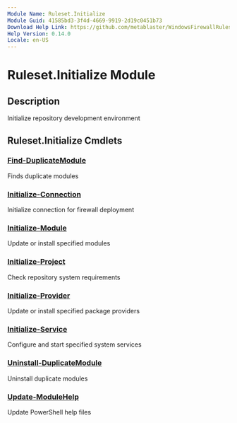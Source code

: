 ```yaml
---
Module Name: Ruleset.Initialize
Module Guid: 41585bd3-3f4d-4669-9919-2d19c0451b73
Download Help Link: https://github.com/metablaster/WindowsFirewallRuleset/tree/master/Config/HelpContent/0.14.0
Help Version: 0.14.0
Locale: en-US
---
```


# Ruleset.Initialize Module

## Description

Initialize repository development environment

## Ruleset.Initialize Cmdlets

### [Find-DuplicateModule](Find-DuplicateModule.md)

Finds duplicate modules

### [Initialize-Connection](Initialize-Connection.md)

Initialize connection for firewall deployment

### [Initialize-Module](Initialize-Module.md)

Update or install specified modules

### [Initialize-Project](Initialize-Project.md)

Check repository system requirements

### [Initialize-Provider](Initialize-Provider.md)

Update or install specified package providers

### [Initialize-Service](Initialize-Service.md)

Configure and start specified system services

### [Uninstall-DuplicateModule](Uninstall-DuplicateModule.md)

Uninstall duplicate modules

### [Update-ModuleHelp](Update-ModuleHelp.md)

Update PowerShell help files
